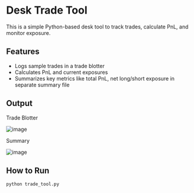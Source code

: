 # Desk Trade Tool

This is a simple Python-based desk tool to track trades, calculate PnL, and monitor exposure.

## Features
- Logs sample trades in a trade blotter
- Calculates PnL and current exposures
- Summarizes key metrics like total PnL, net long/short exposure in separate summary file


## Output

Trade Blotter

![image](https://github.com/user-attachments/assets/09abbffd-0ae1-4359-9243-f1cf77214116)

Summary

![image](https://github.com/user-attachments/assets/b3b3a842-cb9a-440a-90b3-9218aaf850fe) 

## How to Run

```bash
python trade_tool.py



